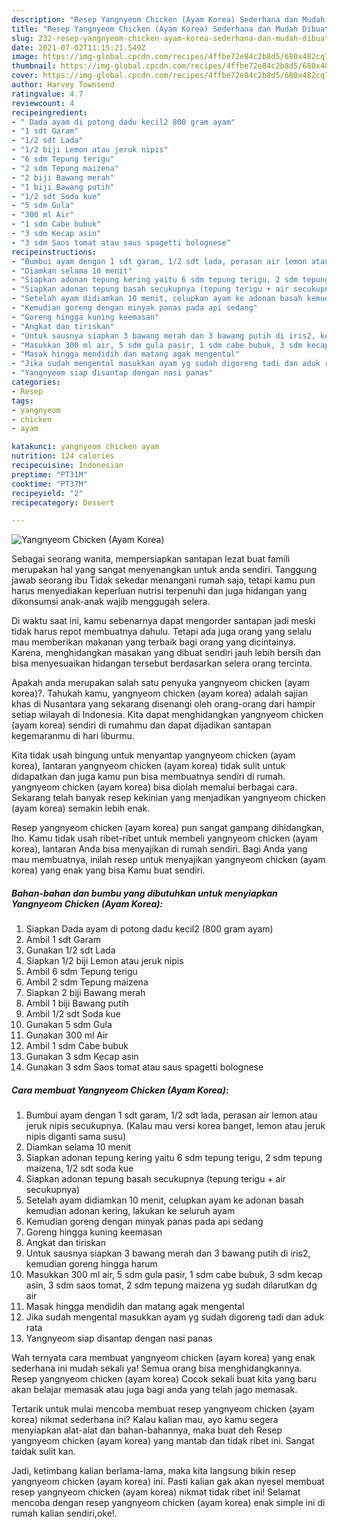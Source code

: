 ```yaml
---
description: "Resep Yangnyeom Chicken (Ayam Korea) Sederhana dan Mudah Dibuat"
title: "Resep Yangnyeom Chicken (Ayam Korea) Sederhana dan Mudah Dibuat"
slug: 232-resep-yangnyeom-chicken-ayam-korea-sederhana-dan-mudah-dibuat
date: 2021-07-02T11:15:21.549Z
image: https://img-global.cpcdn.com/recipes/4ffbe72e84c2b8d5/680x482cq70/yangnyeom-chicken-ayam-korea-foto-resep-utama.jpg
thumbnail: https://img-global.cpcdn.com/recipes/4ffbe72e84c2b8d5/680x482cq70/yangnyeom-chicken-ayam-korea-foto-resep-utama.jpg
cover: https://img-global.cpcdn.com/recipes/4ffbe72e84c2b8d5/680x482cq70/yangnyeom-chicken-ayam-korea-foto-resep-utama.jpg
author: Harvey Townsend
ratingvalue: 4.7
reviewcount: 4
recipeingredient:
- " Dada ayam di potong dadu kecil2 800 gram ayam"
- "1 sdt Garam"
- "1/2 sdt Lada"
- "1/2 biji Lemon atau jeruk nipis"
- "6 sdm Tepung terigu"
- "2 sdm Tepung maizena"
- "2 biji Bawang merah"
- "1 biji Bawang putih"
- "1/2 sdt Soda kue"
- "5 sdm Gula"
- "300 ml Air"
- "1 sdm Cabe bubuk"
- "3 sdm Kecap asin"
- "3 sdm Saos tomat atau saus spagetti bolognese"
recipeinstructions:
- "Bumbui ayam dengan 1 sdt garam, 1/2 sdt lada, perasan air lemon atau jeruk nipis secukupnya. (Kalau mau versi korea banget, lemon atau jeruk nipis diganti sama susu)"
- "Diamkan selama 10 menit"
- "Siapkan adonan tepung kering yaitu 6 sdm tepung terigu, 2 sdm tepung maizena, 1/2 sdt soda kue"
- "Siapkan adonan tepung basah secukupnya (tepung terigu + air secukupnya)"
- "Setelah ayam didiamkan 10 menit, celupkan ayam ke adonan basah kemudian adonan kering, lakukan ke seluruh ayam"
- "Kemudian goreng dengan minyak panas pada api sedang"
- "Goreng hingga kuning keemasan"
- "Angkat dan tiriskan"
- "Untuk sausnya siapkan 3 bawang merah dan 3 bawang putih di iris2, kemudian goreng hingga harum"
- "Masukkan 300 ml air, 5 sdm gula pasir, 1 sdm cabe bubuk, 3 sdm kecap asin, 3 sdm saos tomat, 2 sdm tepung maizena yg sudah dilarutkan dg air"
- "Masak hingga mendidih dan matang agak mengental"
- "Jika sudah mengental masukkan ayam yg sudah digoreng tadi dan aduk rata"
- "Yangnyeom siap disantap dengan nasi panas"
categories:
- Resep
tags:
- yangnyeom
- chicken
- ayam

katakunci: yangnyeom chicken ayam 
nutrition: 124 calories
recipecuisine: Indonesian
preptime: "PT31M"
cooktime: "PT37M"
recipeyield: "2"
recipecategory: Dessert

---
```



![Yangnyeom Chicken (Ayam Korea)](https://img-global.cpcdn.com/recipes/4ffbe72e84c2b8d5/680x482cq70/yangnyeom-chicken-ayam-korea-foto-resep-utama.jpg)

Sebagai seorang wanita, mempersiapkan santapan lezat buat famili merupakan hal yang sangat menyenangkan untuk anda sendiri. Tanggung jawab seorang ibu Tidak sekedar menangani rumah saja, tetapi kamu pun harus menyediakan keperluan nutrisi terpenuhi dan juga hidangan yang dikonsumsi anak-anak wajib menggugah selera.

Di waktu  saat ini, kamu sebenarnya dapat mengorder santapan jadi meski tidak harus repot membuatnya dahulu. Tetapi ada juga orang yang selalu mau memberikan makanan yang terbaik bagi orang yang dicintainya. Karena, menghidangkan masakan yang dibuat sendiri jauh lebih bersih dan bisa menyesuaikan hidangan tersebut berdasarkan selera orang tercinta. 



Apakah anda merupakan salah satu penyuka yangnyeom chicken (ayam korea)?. Tahukah kamu, yangnyeom chicken (ayam korea) adalah sajian khas di Nusantara yang sekarang disenangi oleh orang-orang dari hampir setiap wilayah di Indonesia. Kita dapat menghidangkan yangnyeom chicken (ayam korea) sendiri di rumahmu dan dapat dijadikan santapan kegemaranmu di hari liburmu.

Kita tidak usah bingung untuk menyantap yangnyeom chicken (ayam korea), lantaran yangnyeom chicken (ayam korea) tidak sulit untuk didapatkan dan juga kamu pun bisa membuatnya sendiri di rumah. yangnyeom chicken (ayam korea) bisa diolah memalui berbagai cara. Sekarang telah banyak resep kekinian yang menjadikan yangnyeom chicken (ayam korea) semakin lebih enak.

Resep yangnyeom chicken (ayam korea) pun sangat gampang dihidangkan, lho. Kamu tidak usah ribet-ribet untuk membeli yangnyeom chicken (ayam korea), lantaran Anda bisa menyajikan di rumah sendiri. Bagi Anda yang mau membuatnya, inilah resep untuk menyajikan yangnyeom chicken (ayam korea) yang enak yang bisa Kamu buat sendiri.

<!--inarticleads1-->

##### Bahan-bahan dan bumbu yang dibutuhkan untuk menyiapkan Yangnyeom Chicken (Ayam Korea):

1. Siapkan  Dada ayam di potong dadu kecil2 (800 gram ayam)
1. Ambil 1 sdt Garam
1. Gunakan 1/2 sdt Lada
1. Siapkan 1/2 biji Lemon atau jeruk nipis
1. Ambil 6 sdm Tepung terigu
1. Ambil 2 sdm Tepung maizena
1. Siapkan 2 biji Bawang merah
1. Ambil 1 biji Bawang putih
1. Ambil 1/2 sdt Soda kue
1. Gunakan 5 sdm Gula
1. Gunakan 300 ml Air
1. Ambil 1 sdm Cabe bubuk
1. Gunakan 3 sdm Kecap asin
1. Gunakan 3 sdm Saos tomat atau saus spagetti bolognese




<!--inarticleads2-->

##### Cara membuat Yangnyeom Chicken (Ayam Korea):

1. Bumbui ayam dengan 1 sdt garam, 1/2 sdt lada, perasan air lemon atau jeruk nipis secukupnya. (Kalau mau versi korea banget, lemon atau jeruk nipis diganti sama susu)
1. Diamkan selama 10 menit
1. Siapkan adonan tepung kering yaitu 6 sdm tepung terigu, 2 sdm tepung maizena, 1/2 sdt soda kue
1. Siapkan adonan tepung basah secukupnya (tepung terigu + air secukupnya)
1. Setelah ayam didiamkan 10 menit, celupkan ayam ke adonan basah kemudian adonan kering, lakukan ke seluruh ayam
1. Kemudian goreng dengan minyak panas pada api sedang
1. Goreng hingga kuning keemasan
1. Angkat dan tiriskan
1. Untuk sausnya siapkan 3 bawang merah dan 3 bawang putih di iris2, kemudian goreng hingga harum
1. Masukkan 300 ml air, 5 sdm gula pasir, 1 sdm cabe bubuk, 3 sdm kecap asin, 3 sdm saos tomat, 2 sdm tepung maizena yg sudah dilarutkan dg air
1. Masak hingga mendidih dan matang agak mengental
1. Jika sudah mengental masukkan ayam yg sudah digoreng tadi dan aduk rata
1. Yangnyeom siap disantap dengan nasi panas




Wah ternyata cara membuat yangnyeom chicken (ayam korea) yang enak sederhana ini mudah sekali ya! Semua orang bisa menghidangkannya. Resep yangnyeom chicken (ayam korea) Cocok sekali buat kita yang baru akan belajar memasak atau juga bagi anda yang telah jago memasak.

Tertarik untuk mulai mencoba membuat resep yangnyeom chicken (ayam korea) nikmat sederhana ini? Kalau kalian mau, ayo kamu segera menyiapkan alat-alat dan bahan-bahannya, maka buat deh Resep yangnyeom chicken (ayam korea) yang mantab dan tidak ribet ini. Sangat taidak sulit kan. 

Jadi, ketimbang kalian berlama-lama, maka kita langsung bikin resep yangnyeom chicken (ayam korea) ini. Pasti kalian gak akan nyesel membuat resep yangnyeom chicken (ayam korea) nikmat tidak ribet ini! Selamat mencoba dengan resep yangnyeom chicken (ayam korea) enak simple ini di rumah kalian sendiri,oke!.

